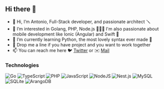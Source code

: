 ## Hi there 👋

- 👋 Hi, I’m Antonio, Full-Stack developer, and passionate architect 🪛
- 👀 I’m interested in Golang, PHP, Node.js 👨🏻‍💻 I'm also passionate about mobile development like Ionic (Angular) and Swift 📱
- 🌱 I’m currently learning Python, the most lovely syntax ever made 🐍
- 💞️ Drop me a line if you have project and you want to work together
- 📫 You can reach me here 🐦 [Twitter](https://twitter.com/antonio_dpinto) or ✉️ [Mail](mailto:github@dipinto.dev)


### Technologies
![Go](https://img.shields.io/badge/go-%2300ADD8.svg?style=for-the-badge&logo=go&logoColor=white) ![TypeScript](https://img.shields.io/badge/typescript-%23007ACC.svg?style=for-the-badge&logo=typescript&logoColor=white) ![PHP](https://img.shields.io/badge/php-%23777BB4.svg?style=for-the-badge&logo=php&logoColor=white) ![JavaScript](https://img.shields.io/badge/javascript-%23323330.svg?style=for-the-badge&logo=javascript&logoColor=%23F7DF1E) ![NodeJS](https://img.shields.io/badge/node.js-6DA55F?style=for-the-badge&logo=node.js&logoColor=white) ![Nest.js](https://img.shields.io/badge/nestjs-EA2845.svg?style=for-the-badge&logo=nestjs&logoColor=white) ![MySQL](https://img.shields.io/badge/mysql-3E6E93.svg?style=for-the-badge&logo=mysql&logoColor=white) ![SQLite](https://img.shields.io/badge/sqlite-%2307405e.svg?style=for-the-badge&logo=sqlite&logoColor=white) ![ArangoDB](https://img.shields.io/badge/arangodb-6DA55F.svg?style=for-the-badge&logo=arangodb&logoColor=white)
